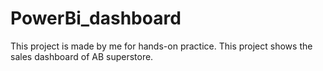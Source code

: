 # PowerBi_dashboard
This project is made by me for hands-on practice. This project shows the sales dashboard of AB superstore.

